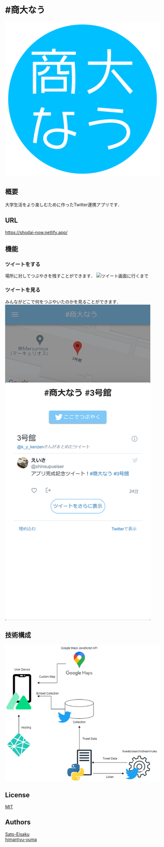 # #商大なう
![アイコン](docs/images/large-icon.png)

## 概要
大学生活をより楽しむために作ったTwitter連携アプリです．

## URL
https://shodai-now.netlify.app/

## 機能
### ツイートをする
場所に対してつぶやきを残すことができます．
![ツイート画面に行くまで](docs/images/tweet.gif)

### ツイートを見る
みんながどこで何をつぶやいたのかを見ることができます．
![ツイート一覧](docs/images/tweet.png)

## 技術構成
![技術構成図](docs/images//tech-stack.png)

## License
[MIT](LICENSE)

## Authors
[Sato-Eisaku](https://github.com/Sato-Eisaku)  
[himantyu-yuma](https://github.com/himantyu-yuma)
